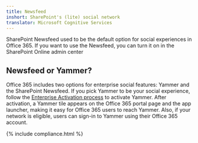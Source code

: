 ```yaml
---
title: Newsfeed
inshort: SharePoint's (lite) social network
translator: Microsoft Cognitive Services
---
```



SharePoint Newsfeed used to be the default option for social experiences in Office 365. If you want to use the Newsfeed, you can turn it on in the SharePoint Online admin center

## Newsfeed or Yammer?
Office 365 includes two options for enterprise social features: Yammer and the SharePoint Newsfeed. If you pick Yammer to be your social experience, follow the [Enterprise Activation process](https://support.office.com/en-us/article/Enterprise-Activation-process-4f924c74-87d2-49d0-a4f6-cba3ce2b0e7c) to activate Yammer. After activation, a Yammer tile appears on the Office 365 portal page and the app launcher, making it easy for Office 365 users to reach Yammer. Also, if your network is eligible, users can sign-in to Yammer using their Office 365 account.

{% include compliance.html %}

